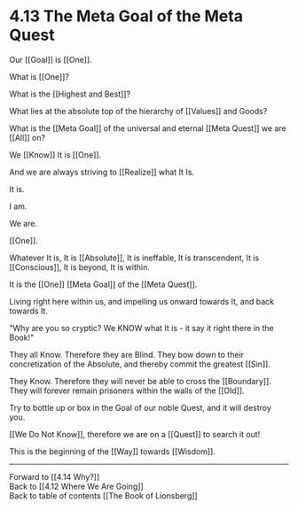 # 4.13 The Meta Goal of the Meta Quest

Our [[Goal]] is [[One]]. 

What is [[One]]? 

What is the [[Highest and Best]]? 

What lies at the absolute top of the hierarchy of [[Values]] and Goods? 

What is the [[Meta Goal]] of the universal and eternal [[Meta Quest]] we are [[All]] on? 

We [[Know]] It is [[One]]. 

And we are always striving to [[Realize]] what It Is. 

It is. 

I am. 

We are. 

[[One]]. 

Whatever It is, It is [[Absolute]], It is ineffable, It is transcendent, It is [[Conscious]], It is beyond, It is within.  

It is the [[One]] [[Meta Goal]] of the [[Meta Quest]]. 

Living right here within us, and impelling us onward towards It, and back towards It. 

"Why are you so cryptic? We KNOW what It is - it say it right there in the Book!"  

They all Know. Therefore they are Blind. They bow down to their concretization of the Absolute, and thereby commit the greatest [[Sin]]. 

They Know. Therefore they will never be able to cross the [[Boundary]].  They will forever remain prisoners within the walls of the [[Old]]. 

Try to bottle up or box in the Goal of our noble Quest, and it will destroy you. 

[[We Do Not Know]], therefore we are on a [[Quest]] to search it out! 

This is the beginning of the [[Way]] towards [[Wisdom]].  

___

Forward to [[4.14 Why?]]  
Back to [[4.12 Where We Are Going]]  
Back to table of contents [[The Book of Lionsberg]]  